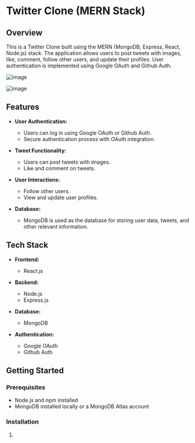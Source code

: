 # Twitter Clone (MERN Stack)

## Overview

This is a Twitter Clone built using the MERN (MongoDB, Express, React, Node.js) stack. The application allows users to post tweets with images, like, comment, follow other users, and update their profiles. User authentication is implemented using Google OAuth and Github Auth.



![image](https://github.com/rexetorize/Twitter-Clone-MERN/assets/58749843/3f783c97-d777-4599-9566-b85b83966cdd)

![image](https://github.com/rexetorize/Twitter-Clone-MERN/assets/58749843/4876fd4d-1355-43e5-a8d8-8809c4be3fb2)


## Features

- **User Authentication:**
  - Users can log in using Google OAuth or Github Auth.
  - Secure authentication process with OAuth integration.

- **Tweet Functionality:**
  - Users can post tweets with images.
  - Like and comment on tweets.

- **User Interactions:**
  - Follow other users.
  - View and update user profiles.

- **Database:**
  - MongoDB is used as the database for storing user data, tweets, and other relevant information.

## Tech Stack

- **Frontend:**
  - React.js

- **Backend:**
  - Node.js
  - Express.js

- **Database:**
  - MongoDB

- **Authentication:**
  - Google OAuth
  - Github Auth

## Getting Started

### Prerequisites

- Node.js and npm installed
- MongoDB installed locally or a MongoDB Atlas account

### Installation

1.
